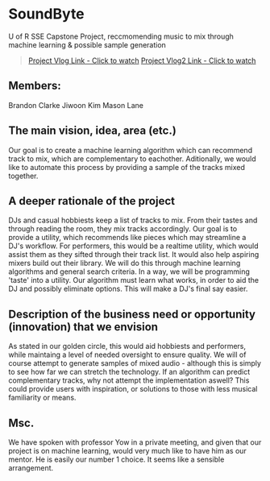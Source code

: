 # SoundByte
U of R SSE Capstone Project, reccmomending music to mix through machine learning & possible sample generation 
> [Project Vlog Link - Click to watch](https://youtu.be/1oX0xEtuw2I)
> [Project Vlog2 Link - Click to watch](https://youtu.be/2v6TyRrs7hI)
## Members:
Brandon Clarke
Jiwoon Kim
Mason Lane


## The main vision, idea, area (etc.)

Our goal is to create a machine learning algorithm which can recommend track to mix, which are complementary to eachother. Aditionally, we would like to automate this process by providing a sample of the tracks mixed together.



## A deeper rationale of the project

DJs and casual hobbiests keep a list of tracks to mix. From their tastes and through reading the room, they mix tracks accordingly. Our goal is to provide a utility, which recommends like pieces which may streamline a DJ's workflow. For performers, this would be a realtime utility, which would assist them as they sifted through their track list. It would also help aspiring mixers build out their library. We will do this through machine learning algorithms and general search criteria. In a way, we will be programming 'taste' into a utility. Our algorithm must learn what works, in order to aid the DJ and possibly eliminate options. This will make a DJ's final say easier. 









## Description of the business need or opportunity (innovation) that we envision


As stated in our golden circle, this would aid hobbiests and performers, while maintaing a level of needed oversight to ensure quality. We will of course attempt to generate samples of mixed audio - although this is simply to see how far we can stretch the technology. If an algorithm can predict complementary tracks, why not attempt the implementation aswell? This could provide users with inspiration, or solutions to those with less musical familiarity or means. 







## Msc.
We have spoken with professor Yow in a private meeting, and given that our project is on machine learning, would very much like to have him as our mentor. He is easily our number 1 choice. It seems like a sensible arrangement.
